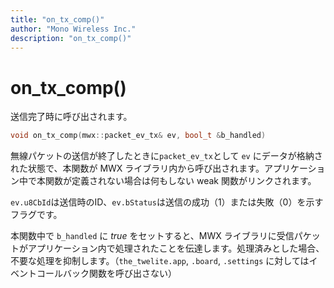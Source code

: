 ```yaml
---
title: "on_tx_comp()"
author: "Mono Wireless Inc."
description: "on_tx_comp()"
---
```

# on_tx_comp()

送信完了時に呼び出されます。

```cpp
void on_tx_comp(mwx::packet_ev_tx& ev, bool_t &b_handled) 
```

無線パケットの送信が終了したときに`packet_ev_tx`として `ev` にデータが格納された状態で、本関数が MWX ライブラリ内から呼び出されます。アプリケーション中で本関数が定義されない場合は何もしない weak 関数がリンクされます。

`ev.u8CbId`は送信時のID、`ev.bStatus`は送信の成功（1）または失敗（0）を示すフラグです。

本関数中で `b_handled` に *true* をセットすると、MWX ライブラリに受信パケットがアプリケーション内で処理されたことを伝達します。処理済みとした場合、不要な処理を抑制します。（`the_twelite.app`, `.board`, `.settings` に対してはイベントコールバック関数を呼び出さない）
